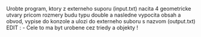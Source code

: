 Urobte program, ktory z externeho suporu (input.txt) nacita 4 geometricke utvary pricom rozmery budu typu double a nasledne vypocita obsah a obvod, vypise do konzole a ulozi do externeho suboru s nazvom (output.txt)
EDIT : - Cele to ma byt urobene cez triedy a objekty !
